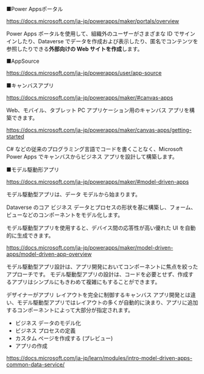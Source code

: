■Power Appsポータル

https://docs.microsoft.com/ja-jp/powerapps/maker/portals/overview

Power Apps ポータルを使用して、組織外のユーザーがさまざまな ID でサインインしたり、Dataverse でデータを作成および表示したり、匿名でコンテンツを参照したりできる**外部向けの Web サイトを作成**します。

■AppSource

https://docs.microsoft.com/ja-jp/powerapps/user/app-source

■キャンバスアプリ

https://docs.microsoft.com/ja-jp/powerapps/maker/#canvas-apps

Web、モバイル、タブレット PC アプリケーション用のキャンバス アプリを構築できます。

https://docs.microsoft.com/ja-jp/powerapps/maker/canvas-apps/getting-started

C# などの従来のプログラミング言語でコードを書くことなく、Microsoft Power Apps でキャンバスからビジネス アプリを設計して構築します。

■モデル駆動形アプリ

https://docs.microsoft.com/ja-jp/powerapps/maker/#model-driven-apps

モデル駆動型アプリは、データ モデルから始まります。

Dataverse のコア ビジネス データとプロセスの形状を基に構築し、フォーム、ビューなどのコンポーネントをモデル化します。 

モデル駆動型アプリを使用すると、デバイス間の応答性が高い優れた UI を自動的に生成できます。

https://docs.microsoft.com/ja-jp/powerapps/maker/model-driven-apps/model-driven-app-overview

モデル駆動型アプリ設計は、アプリ開発においてコンポーネントに焦点を絞ったアプローチです。 モデル駆動型アプリの設計は、コードを必要とせず、作成するアプリはシンプルにもきわめて複雑にもすることができます。 

デザイナーがアプリ レイアウトを完全に制御するキャンバス アプリ開発とは違い、モデル駆動型アプリではレイアウトの多くが自動的に決まり、アプリに追加するコンポーネントによって大部分が指定されます。

- ビジネス データのモデル化
- ビジネス プロセスの定義
- カスタム ページを作成する (プレビュー)
- アプリの作成


https://docs.microsoft.com/ja-jp/learn/modules/intro-model-driven-apps-common-data-service/

